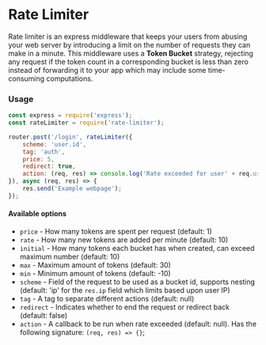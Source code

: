 # Rate Limiter

Rate limiter is an express middleware that keeps your users from abusing your web server by introducing a limit on the
number of requests they can make in a minute. This middleware uses a **Token Bucket** strategy, rejecting any request
if the token count in a corresponding bucket is less than zero instead of forwarding it to your app which may include
some time-consuming computations.

### Usage

```javascript
const express = require('express');
const rateLimiter = require('rate-limiter');

router.post('/login', rateLimiter({
	scheme: 'user.id',
	tag: 'auth',
	price: 5,
	redirect: true,
	action: (req, res) => console.log('Rate exceeded for user' + req.user.id)
}), async (req, res) => {
	res.send('Example webpage');
});
```

#### Available options

* `price` - How many tokens are spent per request (default: 1)
* `rate` - How many new tokens are added per minute (default: 10)
* `initial` - How many tokens each bucket has when created, can exceed maximum number (default: 10)
* `max` - Maximum amount of tokens (default: 30)
* `min` - Minimum amount of tokens (default: -10)
* `scheme` - Field of the request to be used as a bucket id, supports nesting (default: 'ip' for the `res.ip` field
	which limits based upon user IP)
* `tag` - A tag to separate different actions (default: null)
* `redirect` - Indicates whether to end the request or redirect back (default: false)
* `action` - A callback to be run when rate exceeded (default: null).
Has the following signature: `(req, res) => {}`;
